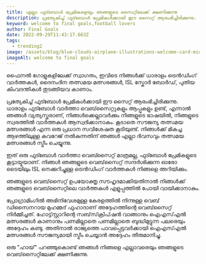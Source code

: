 ```yaml
---
title: എല്ലാ ഫുട്ബോൾ പ്രേമികളെയും ഞങ്ങളുടെ സൈറ്റിലേക്ക് ക്ഷണിക്കുന്നു
description: പ്രത്യേകിച്ച് ഫുട്ബോൾ പ്രേമികൾക്കായി ഈ സൈറ്റ് ആരംഭിച്ചിരിക്കുന്നു.
keyword: welcome to final goals,football lovers
author: Final Goals
date: 2022-09-29T11:43:17.663Z
tags:
  - trending2
image: /assets/blog/blue-clouds-airplane-illustrations-welcome-card-min.jpg
imageAlt: welcome to final goals
---
```

ഫൈനൽ ഗോളുകളിലേക്ക് സ്വാഗതം, ഇവിടെ നിങ്ങൾക്ക് ധാരാളം ട്രെൻഡിംഗ് വാർത്തകൾ, ദൈനംദിന തത്സമയ മത്സരങ്ങൾ, ISL സ്കോർ ബോർഡ്, പുതിയ കിംവദന്തികൾ തുടങ്ങിയവ കാണാം.

പ്രത്യേകിച്ച് ഫുട്ബോൾ പ്രേമികൾക്കായി ഈ സൈറ്റ് ആരംഭിച്ചിരിക്കുന്നു. ധാരാളം ഫുട്ബോൾ വാർത്താ വെബ്‌സൈറ്റുകളും ആപ്പുകളും ഉണ്ട്, എന്നാൽ ഞങ്ങൾ വ്യത്യസ്തരാണ്, നിങ്ങൾക്കെല്ലാവർക്കും നിങ്ങളുടെ ഭാഷയിൽ, നിങ്ങളുടെ സ്വരത്തിൽ വാർത്തകൾ ആസ്വദിക്കാനാകും. കൂടാതെ സൗജന്യ തത്സമയ മത്സരങ്ങൾ എന്ന ഒരു പ്രധാന സവിശേഷത കൂടിയുണ്ട്. നിങ്ങൾക്ക് മികച്ച ആഴത്തിലുള്ള കവറേജ് നൽകുന്നതിന് ഞങ്ങൾ എല്ലാ ദിവസവും തത്സമയ മത്സരങ്ങൾ സ്ട്രീം ചെയ്യുന്നു.

ഇത് ഒരു ഫുട്ബോൾ വാർത്താ വെബ്സൈറ്റ് മാത്രമല്ല, ഫുട്ബോൾ പ്രേമികളുടെ കൂട്ടായ്മയാണ്. നിങ്ങൾ ഞങ്ങളുടെ വെബ്‌സൈറ്റ് സന്ദർശിക്കുന്ന ഓരോ ടൈയിലും ISL നെക്കുറിച്ചുള്ള ട്രെൻഡിംഗ് വാർത്തകൾ നിങ്ങളെ അറിയിക്കും.

ഞങ്ങളുടെ വെബ്‌സൈറ്റ് ഉപയോക്തൃ സൗഹൃദമാക്കിയതിനാൽ നിങ്ങൾക്ക് ഞങ്ങളുടെ വെബ്‌സൈറ്റിലെ വാർത്തകൾ എളുപ്പത്തിൽ പോയി വായിക്കാനാകും.

പ്രോഗ്രാമിംഗിൽ അഭിനിവേശമുള്ള കേരളത്തിൽ നിന്നുള്ള വെബ് ഡിസൈനറായ മുഹമ്മദ് ഫുഹാദാണ് അദ്ദേഹത്തിന്റെ വെബ്‌സൈറ്റ് നിർമ്മിച്ചത്. ഹോട്ട്‌സ്റ്റാറിന്റെ സബ്‌സ്‌ക്രിപ്‌ഷൻ വാങ്ങാനും ഐഎസ്‌എൽ മത്സരങ്ങൾ കാണാനും പണമില്ലാതെ പണമില്ലാതെ ബുദ്ധിമുട്ടുന്ന പലരെയും അദ്ദേഹം കണ്ടു. അതിനാൽ രാജ്യത്തെ പാവപ്പെട്ടവർക്കായി ഐഎസ്എൽ മത്സരങ്ങൾ സൗജന്യമായി സ്ട്രീം ചെയ്യാൻ അദ്ദേഹം തീരുമാനിച്ചു.

ഒരു "ഹായ്" പറഞ്ഞുകൊണ്ട് ഞങ്ങൾ നിങ്ങളെ എല്ലാവരെയും ഞങ്ങളുടെ വെബ്‌സൈറ്റിലേക്ക് ക്ഷണിക്കുന്നു.